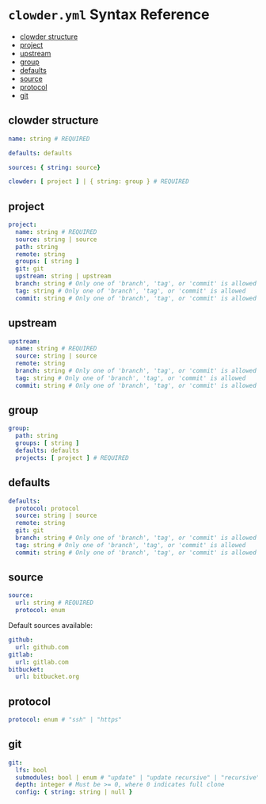 # `clowder.yml` Syntax Reference

- [clowder structure](#clowder-structure)
- [project](#project)
- [upstream](#upstream)
- [group](#group)
- [defaults](#defaults)
- [source](#source)
- [protocol](#protocol)
- [git](#git)

## clowder structure

```yaml
name: string # REQUIRED

defaults: defaults

sources: { string: source}

clowder: [ project ] | { string: group } # REQUIRED
```

## project

```yaml
project:
  name: string # REQUIRED
  source: string | source
  path: string
  remote: string
  groups: [ string ]
  git: git
  upstream: string | upstream
  branch: string # Only one of 'branch', 'tag', or 'commit' is allowed
  tag: string # Only one of 'branch', 'tag', or 'commit' is allowed
  commit: string # Only one of 'branch', 'tag', or 'commit' is allowed
```

## upstream

```yaml
upstream:
  name: string # REQUIRED
  source: string | source
  remote: string
  branch: string # Only one of 'branch', 'tag', or 'commit' is allowed
  tag: string # Only one of 'branch', 'tag', or 'commit' is allowed
  commit: string # Only one of 'branch', 'tag', or 'commit' is allowed
```

## group

```yaml
group:
  path: string
  groups: [ string ]
  defaults: defaults
  projects: [ project ] # REQUIRED
```

## defaults

```yaml
defaults:
  protocol: protocol
  source: string | source
  remote: string
  git: git
  branch: string # Only one of 'branch', 'tag', or 'commit' is allowed
  tag: string # Only one of 'branch', 'tag', or 'commit' is allowed
  commit: string # Only one of 'branch', 'tag', or 'commit' is allowed
```

## source

```yaml
source:
  url: string # REQUIRED
  protocol: enum
```

Default sources available:

```yaml
github:
  url: github.com
gitlab:
  url: gitlab.com
bitbucket:
  url: bitbucket.org
```

## protocol

```yaml
protocol: enum # "ssh" | "https"
```

## git

```yaml
git:
  lfs: bool
  submodules: bool | enum # "update" | "update recursive" | "recursive"
  depth: integer # Must be >= 0, where 0 indicates full clone
  config: { string: string | null }
```
